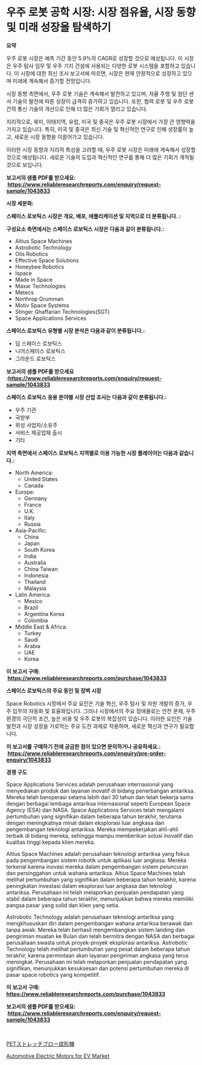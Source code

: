 <p><h1>우주 로봇 공학 시장: 시장 점유율, 시장 동향 및 미래 성장을 탐색하기</h1></p><p><strong>요약</strong></p>
<p><p>우주 로봇 시장은 예측 기간 동안 5.9%의 CAGR로 성장할 것으로 예상됩니다. 이 시장은 우주 탐사 임무 및 우주 기지 건설에 사용되는 다양한 로봇 시스템을 포함하고 있습니다. 이 시장에 대한 최신 조사 보고서에 따르면, 시장은 현재 안정적으로 성장하고 있으며 미래에 계속해서 증가할 전망입니다.</p><p>시장 동향 측면에서, 우주 로봇 기술은 계속해서 발전하고 있으며, 자율 주행 및 첨단 센서 기술의 발전에 따른 성장이 급격히 증가하고 있습니다. 또한, 협력 로봇 및 우주 로봇간의 통신 기술의 개선으로 인해 더 많은 기회가 열리고 있습니다.</p><p>지리적으로, 북미, 아태지역, 유럽, 미국 및 중국은 우주 로봇 시장에서 가장 큰 영향력을 가지고 있습니다. 특히, 미국 및 중국은 최신 기술 및 혁신적인 연구로 인해 성장률이 높고, 새로운 시장 동향을 이끌어가고 있습니다.</p><p>이러한 시장 동향과 지리적 특성을 고려할 때, 우주 로봇 시장은 미래에 계속해서 성장할 것으로 예상됩니다. 새로운 기술의 도입과 혁신적인 연구를 통해 더 많은 기회가 개척될 것으로 보입니다.</p></p>
<p><strong>보고서의 샘플 PDF를 받으세요: &nbsp;<a href="https://www.reliableresearchreports.com/enquiry/request-sample/1043833">https://www.reliableresearchreports.com/enquiry/request-sample/1043833</a></strong></p>
<p><strong>시장 세분화:</strong></p>
<p><strong> 스페이스 로보틱스 시장은 개요, 배포, 애플리케이션 및 지역으로 더 분류됩니다. :</strong></p>
<p><strong>구성요소 측면에서는 스페이스 로보틱스 시장은 다음과 같이 분류됩니다.:</strong></p>
<p><ul><li>Altius Space Machines</li><li>Astrobotic Technology</li><li>Olis Robotics</li><li>Effective Space Solutions</li><li>Honeybee Robotics</li><li>Ispace</li><li>Made in Space</li><li>Maxar Technologies</li><li>Metecs</li><li>Northrop Grumman</li><li>Motiv Space Systems</li><li>Stinger Ghaffarian Technologies(SGT)</li><li>Space Applications Services</li></ul></p>
<p><strong> 스페이스 로보틱스 유형별 시장 분석은 다음과 같이 분류됩니다.:</strong></p>
<p><ul><li>딥 스페이스 로보틱스</li><li>니어스페이스 로보틱스</li><li>그라운드 로보틱스</li></ul></p>
<p><strong>보고서의 샘플 PDF를 받으세요 :<a href="https://www.reliableresearchreports.com/enquiry/request-sample/1043833">https://www.reliableresearchreports.com/enquiry/request-sample/1043833</a></strong></p>
<p><strong> 스페이스 로보틱스 응용 분야별 시장 산업 조사는 다음과 같이 분류됩니다.:</strong></p>
<p><ul><li>우주 기관</li><li>국방부</li><li>위성 사업자/소유주</li><li>서비스 제공업체 출시</li><li>기타</li></ul></p>
<p><strong>지역 측면에서 스페이스 로보틱스 지역별로 이용 가능한 시장 플레이어는 다음과 같습니다.:</strong></p>
<p><ul>
    <li>
        North America:
        <ul>
            <li>United States</li>
            <li>Canada</li>
        </ul>
    </li>
    <li>
        Europe:
        <ul>
            <li>Germany</li>
            <li>France</li>
            <li>U.K.</li>
            <li>Italy</li>
            <li>Russia</li>
        </ul>
    </li>
    <li>
        Asia-Pacific:
        <ul>
            <li>China</li>
            <li>Japan</li>
            <li>South Korea</li>
            <li>India</li>
            <li>Australia</li>
            <li>China Taiwan</li>
            <li>Indonesia</li>
            <li>Thailand</li>
            <li>Malaysia</li>
        </ul>
    </li>
    <li>
        Latin America:
        <ul>
            <li>Mexico</li>
            <li>Brazil</li>
            <li>Argentina Korea</li>
            <li>Colombia</li>
        </ul>
    </li>
    <li>
        Middle East & Africa:
        <ul>
            <li>Turkey</li>
            <li>Saudi</li>
            <li>Arabia</li>
            <li>UAE</li>
            <li>Korea</li>
        </ul>
    </li>
    </ul></p>
<p><strong>이 보고서 구매: &nbsp;<a href="https://www.reliableresearchreports.com/purchase/1043833">https://www.reliableresearchreports.com/purchase/1043833</a></strong></p>
<p><strong>스페이스 로보틱스의 주요 동인 및 장벽 시장</strong></p>
<p><p>Space Robotics 시장에서 주요 요인은 기술 혁신, 우주 탐사 및 자원 개발의 증가, 우주 임무의 자동화 및 효율화입니다. 그러나 시장에서의 주요 장애물로는 안전 문제, 우주 환경의 극단적 조건, 높은 비용 및 우주 로봇의 복잡성이 있습니다. 이러한 요인은 기술 발전과 시장 성장을 가로막는 주요 도전 과제로 작용하며, 새로운 혁신과 연구가 필요합니다.</p></p>
<p><strong>이 보고서를 구매하기 전에 궁금한 점이 있으면 문의하거나 공유하세요.: &nbsp;<a href="https://www.reliableresearchreports.com/enquiry/pre-order-enquiry/1043833">https://www.reliableresearchreports.com/enquiry/pre-order-enquiry/1043833</a></strong></p>
<p><strong>경쟁 구도</strong></p>
<p><p>Space Applications Services adalah perusahaan internasional yang menyediakan produk dan layanan inovatif di bidang penerbangan antariksa. Mereka telah beroperasi selama lebih dari 30 tahun dan telah bekerja sama dengan berbagai lembaga antariksa internasional seperti European Space Agency (ESA) dan NASA. Space Applications Services telah mengalami pertumbuhan yang signifikan dalam beberapa tahun terakhir, terutama dengan meningkatnya minat dalam eksplorasi luar angkasa dan pengembangan teknologi antariksa. Mereka mempekerjakan ahli-ahli terbaik di bidang mereka, sehingga mampu memberikan solusi inovatif dan kualitas tinggi kepada klien mereka.</p><p>Altius Space Machines adalah perusahaan teknologi antariksa yang fokus pada pengembangan sistem robotik untuk aplikasi luar angkasa. Mereka terkenal karena inovasi mereka dalam pengembangan sistem peluncuran dan persinggahan untuk wahana antariksa. Altius Space Machines telah melihat pertumbuhan yang signifikan dalam beberapa tahun terakhir, karena peningkatan investasi dalam eksplorasi luar angkasa dan teknologi antariksa. Perusahaan ini telah melaporkan penjualan pendapatan yang stabil dalam beberapa tahun terakhir, menunjukkan bahwa mereka memiliki pangsa pasar yang solid dan klien yang setia.</p><p>Astrobotic Technology adalah perusahaan teknologi antariksa yang mengkhususkan diri dalam pengembangan wahana antariksa berawak dan tanpa awak. Mereka telah berhasil mengembangkan sistem landing dan pengiriman muatan ke Bulan dan telah bermitra dengan NASA dan berbagai perusahaan swasta untuk proyek-proyek eksplorasi antariksa. Astrobotic Technology telah melihat pertumbuhan yang pesat dalam beberapa tahun terakhir, karena permintaan akan layanan pengiriman angkasa yang terus meningkat. Perusahaan ini telah melaporkan penjualan pendapatan yang signifikan, menunjukkan kesuksesan dan potensi pertumbuhan mereka di pasar space robotics yang kompetitif.</p></p>
<p><strong>이 보고서 구매: &nbsp; <a href="https://www.reliableresearchreports.com/purchase/1043833">https://www.reliableresearchreports.com/purchase/1043833</a></strong></p>
<p><strong>보고서의 샘플 PDF를 받으세요: &nbsp;<a href="https://www.reliableresearchreports.com/enquiry/request-sample/1043833">https://www.reliableresearchreports.com/enquiry/request-sample/1043833</a></strong><strong></strong></p>
<p>&nbsp;</p>
<p><p><a href="https://github.com/SarahFahey88/Market-Research-Report-List-1/blob/main/12682566223.md">PETストレッチブロー成形機</a></p><p><a href="https://full-wildebeest-80b.notion.site/Insights-into-Automotive-Electric-Motors-for-EV-Market-Size-Analysing-Market-Share-Trends-and-Gro-d80c03fc339b401b97333fe82bde1f0b">Automotive Electric Motors for EV Market</a></p></p>